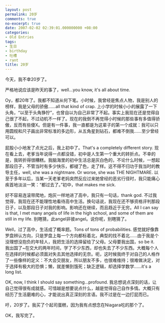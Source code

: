 ```yaml
---
layout: post
permalink: 20岁
comments: true
no-excerpt: true
date: 2007-02-02 02:39:01.000000000 +08:00
categories:
- Old Entries
tags:
- 生日
- birthday
- 吐槽
- rant
title: 20岁
---
```

今天，我不幸20岁了。

严格地说应该是昨天的事了，well...you know, it's all about time.

Oy，都20年了。我都不知道从何下笔。小时候，我曾经是焦点人物，我是别人的榜样，我是父母的骄傲……all that kind of crap. 上小学的时候小小的展露了一下头角，“以至于头角狰狞”，也曾自以为自己非常了不起。事实上我现在还是觉得自己很了不起，不过动机不一样了。现在的我倒不再觉得小时候的那些事有多值得骄傲，反而有些傻X。但是有一件事，我一直都是为这辈子的第一个成就：我可以只用圆规和尺子画出非常标准的多边形，从五角星到钻石，都难不倒我……至少曾经可以。

屁股小小地发了点光之后，我上初中了。That's a completely different story. 现在看上去，老爹当年说得一点都没错，初中是人生第一个重大的转折点。不幸的是，我转折得很糟糕。我脑海里的初中生活总是灰白色的，不论什么时候，一想起那段日子，不管当时有多少快乐，都褪了色，走了样。这不得不归功于我当时的教导主任，well, she was a nightmare. Or worse, she was THE NIGHTMARE. 以至于多年以后，当某一天老爹老妈突然反应过来她曾经的恶劣行径时，我只能痛心疾首地淡淡一笑：“都过去了。”初中，that makes me sick.

好不容易连滚带爬地，炮灰一样地进了高中，我只有一句话，thank god. 不过我觉得，我现在还不能理性地看待高中生活。换句话说，我现在还不够资格评判那段日子，以及那段日子对我的影响。影响还在继续，而且趋近于无穷。All I can say is that, I met many angels of life in the high school, and some of them are still in my life. 别瞎猜，此angel非彼angel。说你呢，别瞎猜了。

Well，过了高中，生活成了概率题。Tons of tons of probabilities. 感觉就好像靠罗盘辨认方向，只是罗盘上每一个方向都标着北，典型的找不着北……由于我是个没理想没抱负的年轻人，我把生活的选择留给了父母。父母要我出国，so be it. 我出国了~在交大的两年时间，学了不少东西，却也失去了不少东西。大概每个人在选择的时候都必须面对失去其他选择的无奈。呃，这时候我终于对自己的人格作了一些像样的定义：不大会交朋友，所以朋友不多，也很难维持；很难做决定，对于选择有极大的恐惧；懒，就差懒到饿死；缺乏逻辑，却选择学数学……it's a long list.

OK, now, I think I should say something...profound. 我总想说点深刻的话，让自己觉得很有成就感。可惜越是想要说点什么，越是觉得自己自作多情。大概只有经历了生活磨难的心，才能说出真正深刻的言语。我不过是在一边打屁而已。

吁，20岁了。我买了个起司蛋糕，因为我有点想念在Niagara吃的那个了。

OK，我写完了。
